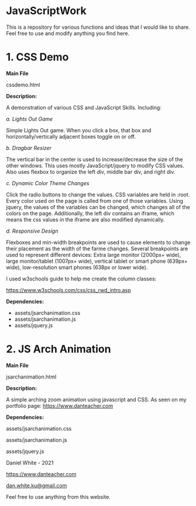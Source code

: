 # JavaScriptWork

This is a repository for various functions and ideas that I would like to share. Feel free to use and modify anything you find here.

# 1. CSS Demo

**Main File**

cssdemo.html

**Description:** 

A demonstration of various CSS and JavaScript Skills. Including:

*a. Lights Out Game*

Simple Lights Out game. When you click a box, that box and horizontally/vertically adjacent boxes toggle on or off.

*b. Dragbar Resizer*

The vertical bar in the center is used to increase/decrease the size of the other windows. This uses mostly JavaScript/jquery to modify CSS values. Also uses flexbox to organize the left div, middle bar div, and right div.

*c. Dynamic Color Theme Changes*

Click the radio buttons to change the values. CSS variables are held in :root. Every color used on the page is called from one of those variables. Using jquery, the values of the variables can be changed, which changes all of the colors on the page. Additionally, the left div contains an iframe, which means the css values in the iframe are also modified dynamically.

*d. Responsive Design*

Flexboxes and min-width breakpoints are used to cause elements to change their placement as the width of the farme changes. Several breakpoints are used to represent different devices: Extra large monitor (2000px+ wide), large monitor/tablet (1007px+ wide), vertical tablet or smart phone (639px+ wide), low-resolution smart phones (638px or lower wide).

I used w3schools guide to help me create the column classes:

https://www.w3schools.com/css/css_rwd_intro.asp

**Dependencies:**

* assets/jsarchanimation.css
* assets/jsarchanimation.js
* assets/jquery.js

# 2. JS Arch Animation

**Main File**

jsarchanimation.html

**Description:** 

A simple arching zoom animation using javascript and CSS. As seen on my portfolio page: https://www.danteacher.com

**Dependencies:**

assets/jsarchanimation.css

assets/jsarchanimation.js

assets/jquery.js




Daniel White - 2021

https://www.danteacher.com

dan.white.ku@gmail.com

Feel free to use anything from this website.
